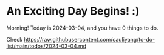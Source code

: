 # An Exciting Day Begins! :)

Morning! Today is 2024-03-04, and you have 0 things to do.

Check https://raw.githubusercontent.com/cauliyang/to-do-list/main/todos/2024-03-04.md